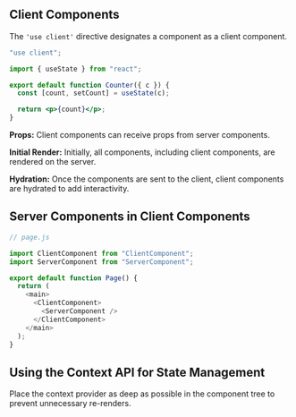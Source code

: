 ## Client Components

The `'use client'` directive designates a component as a client component.

```jsx
"use client";

import { useState } from "react";

export default function Counter({ c }) {
  const [count, setCount] = useState(c);

  return <p>{count}</p>;
}
```

**Props:** Client components can receive props from server components.

**Initial Render:** Initially, all components, including client components, are rendered on the server.

**Hydration:** Once the components are sent to the client, client components are hydrated to add interactivity.

## Server Components in Client Components

```js
// page.js

import ClientComponent from "ClientComponent";
import ServerComponent from "ServerComponent";

export default function Page() {
  return (
    <main>
      <ClientComponent>
        <ServerComponent />
      </ClientComponent>
    </main>
  );
}
```

## Using the Context API for State Management

Place the context provider as deep as possible in the component tree to prevent unnecessary re-renders.

